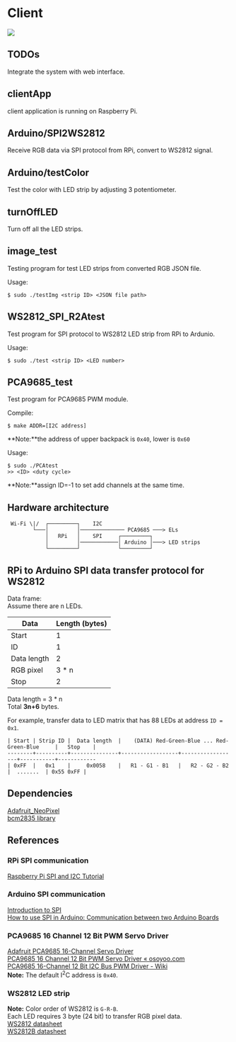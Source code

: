# Client

<img src="https://img.shields.io/badge/platform-linux-lightgrey.svg">

## TODOs

Integrate the system with web interface.

## clientApp

client application is running on Raspberry Pi.

## Arduino/SPI2WS2812

Receive RGB data via SPI protocol from RPi, convert to WS2812 signal.

## Arduino/testColor

Test the color with LED strip by adjusting 3 potentiometer.

## turnOffLED

Turn off all the LED strips.

## image_test

Testing program for test LED strips from converted RGB JSON file.

Usage:

```
$ sudo ./testImg <strip ID> <JSON file path>
```

## WS2812_SPI_R2Atest

Test program for SPI protocol to WS2812 LED strip from RPi to Ardunio.

Usage:

```
$ sudo ./test <strip ID> <LED number>
```

## PCA9685_test

Test program for PCA9685 PWM module.

Compile:

```
$ make ADDR=[I2C address]
```

**Note:**the address of upper backpack is `0x40`, lower is `0x60`

Usage:

```
$ sudo ./PCAtest
>> <ID> <duty cycle>
```

**Note:**assign ID=-1 to set add channels at the same time.

## Hardware architecture

```
 Wi-Fi \|/  ┌─────────┐    I2C
        └───│         │────────────── PCA9685 ───> ELs
            │   RPi   │    SPI     ┌─────────┐
            │         │────────────│ Arduino │───> LED strips
            └─────────┘            └─────────┘
```

## RPi to Arduino SPI data transfer protocol for WS2812

Data frame:  
Assume there are n LEDs.

| Data        | Length (bytes) |
| ----------- | -------------- |
| Start       | 1              |
| ID          | 1              |
| Data length | 2              |
| RGB pixel   | 3 \* n         |
| Stop        | 2              |

Data length = 3 \* n  
Total **3n+6** bytes.

For example, transfer data to LED matrix that has 88 LEDs at address `ID = 0x1`.

```
| Start | Strip ID |  Data length  |    (DATA) Red-Green-Blue ... Red-Green-Blue     |   Stop    |
--------+----------+---------------+------------------+------------------+-----------+------------
| 0xFF  |   0x1    |     0x0058    |   R1 - G1 - B1   |   R2 - G2 - B2   |  .......  | 0x55 0xFF |
```

## Dependencies

[Adafruit_NeoPixel](https://github.com/adafruit/Adafruit_NeoPixel)  
[bcm2835 library](https://www.airspayce.com/mikem/bcm2835/index.html)

## References

### RPi SPI communication

[Raspberry Pi SPI and I2C Tutorial](https://learn.sparkfun.com/tutorials/raspberry-pi-spi-and-i2c-tutorial/all)

### Arduino SPI communication

[Introduction to SPI](https://arduino.stackexchange.com/questions/16348/how-do-you-use-spi-on-an-arduino)  
[How to use SPI in Arduino: Communication between two Arduino Boards](https://circuitdigest.com/microcontroller-projects/arduino-spi-communication-tutorial)

### PCA9685 16 Channel 12 Bit PWM Servo Driver

[Adafruit PCA9685 16-Channel Servo Driver](https://cdn-learn.adafruit.com/downloads/pdf/16-channel-pwm-servo-driver.pdf)  
[PCA9685 16 Channel 12 Bit PWM Servo Driver « osoyoo.com](https://osoyoo.com/2017/07/18/pca9685-16-channel-12-bit-pwm-servo-driver/)  
[PCA9685 16-Channel 12 Bit I2C Bus PWM Driver - Wiki](http://wiki.sunfounder.cc/index.php?title=PCA9685_16-Channel_12_Bit_I2C_Bus_PWM_Driver#Cascading_multiple_driver_modules)  
**Note:** The default I<sup>2</sup>C address is `0x40`.

### WS2812 LED strip

**Note:** Color order of WS2812 is `G-R-B`.  
Each LED requires 3 byte (24 bit) to transfer RGB pixel data.  
[WS2812 datasheet](https://cdn-shop.adafruit.com/datasheets/WS2812.pdf)  
[WS2812B datasheet](https://cdn-shop.adafruit.com/datasheets/WS2812B.pdf)
